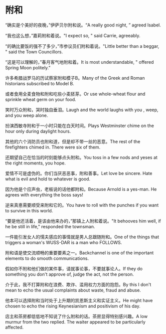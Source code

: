 # 附和

<p><span class="chinese">“确实是个美好的夜晚，”伊萨贝尔附和说。</span><span class="english">“A really good night, ” agreed Isabel.</span></p>

<p><span class="chinese">“我也这么想，”嘉莉附和着说。</span><span class="english">"I expect so, " said Carrie, agreeably.</span></p>

<p><span class="chinese">“的确比要饭的强不了多少，”市参议员们附和着说。</span><span class="english">"Little better than a beggar, " said the Town Councillors.</span></p>

<p><span class="chinese">“这是可以理解的，”春月客气地附和着。</span><span class="english">It is most understandable, " offered Spring Moon politely."</span></p>

<p><span class="chinese">许多希腊战罗马的历试蔡家附和模子B。</span><span class="english">Many of the Greek and Roman historians subscribed to Model B.</span></p>

<p><span class="chinese">或者食用全麦食物和附和吃些小麦胚芽。</span><span class="english">Or use whole-wheat flour and sprinkle wheat germ on your food.</span></p>

<p><span class="chinese">笑时万众附和，哭时独自垂泪。</span><span class="english">Laugh and the world laughs with you , weep, and you weep alone.</span></p>

<p><span class="chinese">扮演西敏寺附和于一小时只能在白天时间。</span><span class="english">Plays Westminster chime on the hour only during daylight hours.</span></p>

<p><span class="chinese">其他的六个消防员也附和道，但是却不带一丝的恶意。</span><span class="english">The rest of the firefighters chimed in. There were six of them.</span></p>

<p><span class="chinese">还期望自己在恰当的时刻能够点头附和。</span><span class="english">You toss in a few nods and yeses at the right moments, you hope.</span></p>

<p><span class="chinese">爱情不可是虚伪的。你们当厌恶恶事，附和善事。</span><span class="english">Let love be sincere. Hate what is evil and hold to whatever is good.</span></p>

<p><span class="chinese">因为他是个应声虫，老板说的话他都附和。</span><span class="english">Because Arnold is a yes-man. He agrees with everything the boss says!</span></p>

<p><span class="chinese">逆来真悳需要顺受来附和它的。</span><span class="english">You have to roll with the punches if you want to survive in this world.</span></p>

<p><span class="chinese">“要是他还活着，是该由他来办的，”那镇上人附和着说。</span><span class="english">"It behooves him well, if he be still in life," responded the townsman.</span></p>

<p><span class="chinese">一件能引发女人的懦夫感应的事情就是男人总跟随附和。</span><span class="english">One of the things that triggers a woman's WUSS-DAR is a man who FOLLOWS.</span></p>

<p><span class="chinese">附和语是使交流顺畅的重要要素之一。</span><span class="english">Backchannel is one of the important elements to do smooth communications.</span></p>

<p><span class="chinese">假如你不附和他们做的某件事，请就事论事，不要就事论人。</span><span class="english">If they do something you don't approve of, judge the act, not the person.</span></p>

<p><span class="chinese">介于此，我不打算附和在浪费、欺诈、滥用权力方面的抱怨。</span><span class="english">By this I don't mean to echo the usual complaints about waste, fraud and abuse.</span></p>

<p><span class="chinese">他本可以选择附和当时处于上升期的凯恩斯主义和实证主义。</span><span class="english">He might have chosen to echo the rising Keynesianism and positivism of his day.</span></p>

<p><span class="chinese">店主和茶房都低低地不知说了什么附和的话。茶房显得特别感兴趣。</span><span class="english">A low murmur from the two replied. The waiter appeared to be particularly affected.</span></p>

